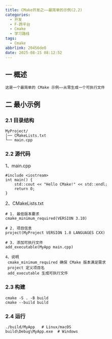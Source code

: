 ```yaml
---
title: CMake开发之——最简单的示例(2.2)
categories:
  - 开发
  - F-跨平台
  - Cmake
  - 学习路线
tags:
  - Cmake
abbrlink: 20456de0
date: 2025-08-15 08:12:52
---
```

## 一 概述

```
这是一个最简单的 CMake 示例——从零生成一个可执行文件
```

<!--more-->

## 二 最小示例

### 2.1 目录结构

```
MyProject/
│── CMakeLists.txt
└── main.cpp
```

### 2.2 源代码

1、main.cpp

```
#include <iostream>
int main() {
    std::cout << "Hello CMake!" << std::endl;
    return 0;
}
```

2、CMakeLists.txt

```
# 1. 最低版本要求
cmake_minimum_required(VERSION 3.10)

# 2. 项目信息
project(MyProject VERSION 1.0 LANGUAGES CXX)

# 3. 添加可执行文件
add_executable(MyApp main.cpp)

4、说明
 cmake_minimum_required 确保 CMake 版本满足需求
 project 定义项目名
 add_executable 生成可执行文件
```

### 2.3 构建

```
cmake -S . -B build
cmake --build build
```

### 2.4 运行

```
./build/MyApp   # Linux/macOS
build\Debug\MyApp.exe  # Windows
```


